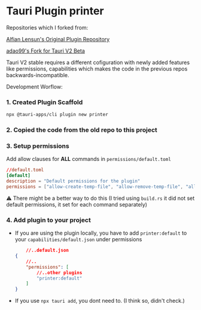 # Tauri Plugin printer

Repositories which I forked from:

[Alfian Lensun's Original Plugin Repository](https://github.com/alfianlensundev/tauri-plugin-printer)

[adao99's Fork for Tauri V2 Beta](https://github.com/adao99/tauri-plugin-printer-v2)

Tauri V2 stable requires a different cofiguration with newly added features like permissions, capabilities which makes the code in the previous repos backwards-incompatible.

Development Worflow:

### 1. Created Plugin Scaffold 
```bash
npx @tauri-apps/cli plugin new printer
```

### 2. Copied the code from the old repo to this project

### 3. Setup permissions
Add allow clauses for **ALL** commands in ```permissions/default.toml```

```toml
//default.toml
[default]
description = "Default permissions for the plugin"
permissions = ["allow-create-temp-file", "allow-remove-temp-file", "allow-get-printers", "allow-get-printers-by-name", "allow-print-pdf", "allow-get-jobs", "allow-get-jobs-by-id", "allow-resume-job", "allow-restart-job", "allow-pause-job", "allow-remove-job"]
```
⚠️ There might be a better way to do this (I tried using `build.rs` it did not set default permissions, it set for each command separately)


### 4. Add plugin to your project
- If you are using the plugin locally, you have to add `printer:default` to your `capabilities/default.json` under permissions

    ``` json
        //..default.json
    {
        //..
        "permissions": [
            //..other plugins
            "printer:default"
        ]
    }
  ```
- If you use `npx tauri add`, you dont need to. (I think so, didn't check.)